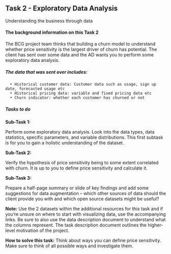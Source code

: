 ## Task 2 - Exploratory Data Analysis
Understanding the business through data

#### The background information on this Task 2

The BCG project team thinks that building a churn model to understand whether price sensitivity is the largest driver of churn has potential. The client has sent over some data and the AD wants you to perform some exploratory data analysis.

##### The data that was sent over includes:

      • Historical customer data: Customer data such as usage, sign up date, forecasted usage etc
      • Historical pricing data: variable and fixed pricing data etc
      • Churn indicator: whether each customer has churned or not
      
##### Tasks to do
**Sub-Task 1:**

Perform some exploratory data analysis. Look into the data types, data statistics, specific parameters, and variable distributions. This first subtask is for you to gain a holistic understanding of the dataset.

**Sub-Task 2:**

Verify the hypothesis of price sensitivity being to some extent correlated with churn. It is up to you to define price sensitivity and calculate it.

**Sub-Task 3:**

Prepare a half-page summary or slide of key findings and add some suggestions for data augmentation – which other sources of data should the client provide you with and which open source datasets might be useful?

**Note:** Use the 2 datasets within the additional resources for this task and if you’re unsure on where to start with visualizing data, use the accompanying links. Be sure to also use the data description document to understand what the columns represent. The task description document outlines the higher-level motivation of the project.

**How to solve this task:**
  Think about ways you can define price sensitivity. Make sure to think of all possible ways and investigate them.
